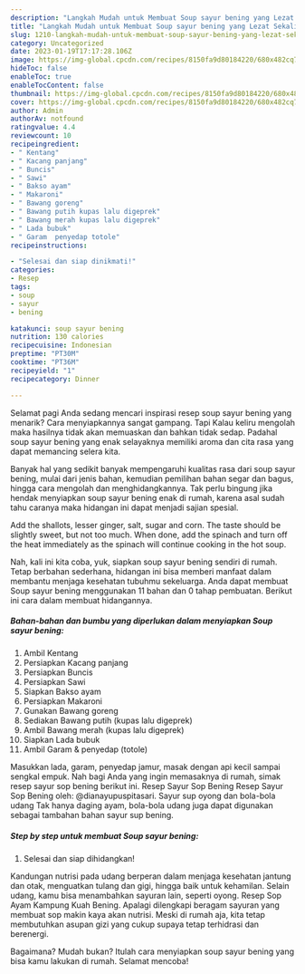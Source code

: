 ```yaml
---
description: "Langkah Mudah untuk Membuat Soup sayur bening yang Lezat Sekali, Buat Buka Puasa Bikin Ngiler"
title: "Langkah Mudah untuk Membuat Soup sayur bening yang Lezat Sekali, Buat Buka Puasa Bikin Ngiler"
slug: 1210-langkah-mudah-untuk-membuat-soup-sayur-bening-yang-lezat-sekali-buat-buka-puasa-bikin-ngiler
category: Uncategorized
date: 2023-01-19T17:17:28.106Z
image: https://img-global.cpcdn.com/recipes/8150fa9d80184220/680x482cq70/soup-sayur-bening-foto-resep-utama.jpg
hideToc: false
enableToc: true
enableTocContent: false
thumbnail: https://img-global.cpcdn.com/recipes/8150fa9d80184220/680x482cq70/soup-sayur-bening-foto-resep-utama.jpg
cover: https://img-global.cpcdn.com/recipes/8150fa9d80184220/680x482cq70/soup-sayur-bening-foto-resep-utama.jpg
author: Admin
authorAv: notfound
ratingvalue: 4.4
reviewcount: 10
recipeingredient:
- " Kentang"
- " Kacang panjang"
- " Buncis"
- " Sawi"
- " Bakso ayam"
- " Makaroni"
- " Bawang goreng"
- " Bawang putih kupas lalu digeprek"
- " Bawang merah kupas lalu digeprek"
- " Lada bubuk"
- " Garam  penyedap totole"
recipeinstructions:

- "Selesai dan siap dinikmati!"
categories:
- Resep
tags:
- soup
- sayur
- bening

katakunci: soup sayur bening 
nutrition: 130 calories
recipecuisine: Indonesian
preptime: "PT30M"
cooktime: "PT36M"
recipeyield: "1"
recipecategory: Dinner

---
```



Selamat pagi Anda sedang mencari inspirasi resep soup sayur bening yang menarik? Cara menyiapkannya sangat gampang. Tapi Kalau keliru mengolah maka hasilnya tidak akan memuaskan dan bahkan tidak sedap. Padahal soup sayur bening yang enak selayaknya memiliki aroma dan cita rasa yang dapat memancing selera kita.


Banyak hal yang sedikit banyak mempengaruhi kualitas rasa dari soup sayur bening, mulai dari jenis bahan, kemudian pemilihan bahan segar dan bagus, hingga cara mengolah dan menghidangkannya. Tak perlu bingung jika hendak menyiapkan soup sayur bening enak di rumah, karena asal sudah tahu caranya maka hidangan ini dapat menjadi sajian spesial.

Add the shallots, lesser ginger, salt, sugar and corn. The taste should be slightly sweet, but not too much. When done, add the spinach and turn off the heat immediately as the spinach will continue cooking in the hot soup.


Nah, kali ini kita coba, yuk, siapkan soup sayur bening sendiri di rumah. Tetap berbahan sederhana, hidangan ini bisa memberi manfaat dalam membantu menjaga kesehatan tubuhmu sekeluarga. Anda dapat membuat Soup sayur bening menggunakan 11 bahan dan 0 tahap pembuatan. Berikut ini cara dalam membuat hidangannya.

<!--inarticleads1-->

##### Bahan-bahan dan bumbu yang diperlukan dalam menyiapkan Soup sayur bening:

1. Ambil  Kentang
1. Persiapkan  Kacang panjang
1. Persiapkan  Buncis
1. Persiapkan  Sawi
1. Siapkan  Bakso ayam
1. Persiapkan  Makaroni
1. Gunakan  Bawang goreng
1. Sediakan  Bawang putih (kupas lalu digeprek)
1. Ambil  Bawang merah (kupas lalu digeprek)
1. Siapkan  Lada bubuk
1. Ambil  Garam &amp; penyedap (totole)


Masukkan lada, garam, penyedap jamur, masak dengan api kecil sampai sengkal empuk. Nah bagi Anda yang ingin memasaknya di rumah, simak resep sayur sop bening berikut ini. Resep Sayur Sop Bening Resep Sayur Sop Bening oleh: @dianayupuspitasari. Sayur sup oyong dan bola-bola udang Tak hanya daging ayam, bola-bola udang juga dapat digunakan sebagai tambahan bahan sayur sup bening. 

<!--inarticleads2-->

##### Step by step untuk membuat Soup sayur bening:


1. Selesai dan siap dihidangkan!

Kandungan nutrisi pada udang berperan dalam menjaga kesehatan jantung dan otak, menguatkan tulang dan gigi, hingga baik untuk kehamilan. Selain udang, kamu bisa menambahkan sayuran lain, seperti oyong. Resep Sop Ayam Kampung Kuah Bening. Apalagi dilengkapi beragam sayuran yang membuat sop makin kaya akan nutrisi. Meski di rumah aja, kita tetap membutuhkan asupan gizi yang cukup supaya tetap terhidrasi dan berenergi. 

Bagaimana? Mudah bukan? Itulah cara menyiapkan soup sayur bening yang bisa kamu lakukan di rumah. Selamat mencoba!
